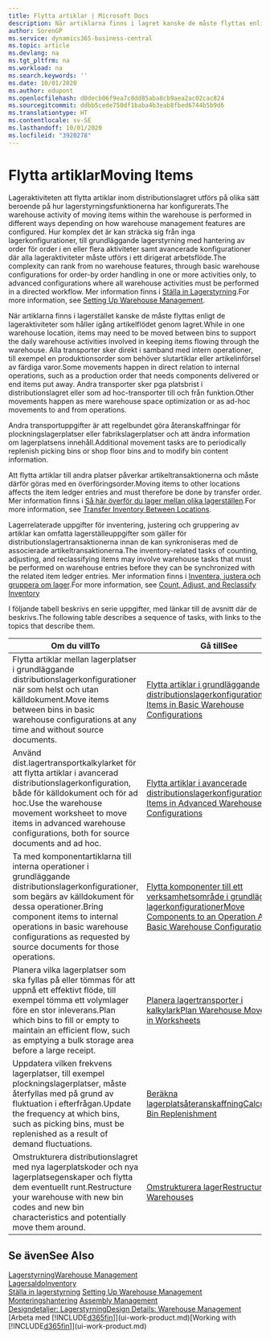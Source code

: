 ```yaml
---
title: Flytta artiklar | Microsoft Docs
description: När artiklarna finns i lagret kanske de måste flyttas enligt de lageraktiviteter som håller igång artikelflödet genom lagret. Alla transporter sker direkt i samband med intern operationer, till exempel en produktionsorder som behöver slutartiklar eller artikelinförsel av färdiga varor. Andra transporter sker pga platsbrist i distributionslagret eller som ad hoc-transporter till och från funktion.
author: SorenGP
ms.service: dynamics365-business-central
ms.topic: article
ms.devlang: na
ms.tgt_pltfrm: na
ms.workload: na
ms.search.keywords: ''
ms.date: 10/01/2020
ms.author: edupont
ms.openlocfilehash: d0decb06f9ea7c8dd85aba8cb9aea2ac02cac824
ms.sourcegitcommit: ddbb5cede750df1baba4b3eab8fbed6744b5b9d6
ms.translationtype: HT
ms.contentlocale: sv-SE
ms.lasthandoff: 10/01/2020
ms.locfileid: "3920278"
---
```

# <a name="moving-items"></a><span data-ttu-id="6aa4f-105">Flytta artiklar</span><span class="sxs-lookup"><span data-stu-id="6aa4f-105">Moving Items</span></span>
<span data-ttu-id="6aa4f-106">Lageraktiviteten att flytta artiklar inom distributionslagret utförs på olika sätt beroende på hur lagerstyrningsfunktionerna har konfigurerats.</span><span class="sxs-lookup"><span data-stu-id="6aa4f-106">The warehouse activity of moving items within the warehouse is performed in different ways depending on how warehouse management features are configured.</span></span> <span data-ttu-id="6aa4f-107">Hur komplex det är kan sträcka sig från inga lagerkonfigurationer, till grundläggande lagerstyrning med hantering av order för order i en eller flera aktiviteter samt avancerade konfigurationer där alla lageraktiviteter måste utförs i ett dirigerat arbetsflöde.</span><span class="sxs-lookup"><span data-stu-id="6aa4f-107">The complexity can rank from no warehouse features, through basic warehouse configurations for order-by order handling in one or more activities only, to advanced configurations where all warehouse activities must be performed in a directed workflow.</span></span> <span data-ttu-id="6aa4f-108">Mer information finns i [Ställa in Lagerstyrning](warehouse-setup-warehouse.md).</span><span class="sxs-lookup"><span data-stu-id="6aa4f-108">For more information, see [Setting Up Warehouse Management](warehouse-setup-warehouse.md).</span></span>

<span data-ttu-id="6aa4f-109">När artiklarna finns i lagerstället kanske de måste flyttas enligt de lageraktiviteter som håller igång artikelflödet genom lagret.</span><span class="sxs-lookup"><span data-stu-id="6aa4f-109">While in one warehouse location, items may need to be moved between bins to support the daily warehouse activities involved in keeping items flowing through the warehouse.</span></span> <span data-ttu-id="6aa4f-110">Alla transporter sker direkt i samband med intern operationer, till exempel en produktionsorder som behöver slutartiklar eller artikelinförsel av färdiga varor.</span><span class="sxs-lookup"><span data-stu-id="6aa4f-110">Some movements happen in direct relation to internal operations, such as a production order that needs components delivered or end items put away.</span></span> <span data-ttu-id="6aa4f-111">Andra transporter sker pga platsbrist i distributionslagret eller som ad hoc-transporter till och från funktion.</span><span class="sxs-lookup"><span data-stu-id="6aa4f-111">Other movements happen as mere warehouse space optimization or as ad-hoc movements to and from operations.</span></span>

<span data-ttu-id="6aa4f-112">Andra transportuppgifter är att regelbundet göra återanskaffningar för plockningslagerplatser eller fabrikslagerplatser och att ändra information om lagerplatsens innehåll.</span><span class="sxs-lookup"><span data-stu-id="6aa4f-112">Additional movement tasks are to periodically replenish picking bins or shop floor bins and to modify bin content information.</span></span>

<span data-ttu-id="6aa4f-113">Att flytta artiklar till andra platser påverkar artikeltransaktionerna och måste därför göras med en överföringsorder.</span><span class="sxs-lookup"><span data-stu-id="6aa4f-113">Moving items to other locations affects the item ledger entries and must therefore be done by transfer order.</span></span> <span data-ttu-id="6aa4f-114">Mer information finns i [Så här överför du lager mellan olika lagerställen](inventory-how-transfer-between-locations.md).</span><span class="sxs-lookup"><span data-stu-id="6aa4f-114">For more information, see [Transfer Inventory Between Locations](inventory-how-transfer-between-locations.md).</span></span>  

<span data-ttu-id="6aa4f-115">Lagerrelaterade uppgifter för inventering, justering och gruppering av artiklar kan omfatta lagerställeuppgifter som gäller för distributionslagertransaktionerna innan de kan synkroniseras med de associerade artikeltransaktionerna.</span><span class="sxs-lookup"><span data-stu-id="6aa4f-115">The inventory-related tasks of counting, adjusting, and reclassifying items may involve warehouse tasks that must be performed on warehouse entries before they can be synchronized with the related item ledger entries.</span></span> <span data-ttu-id="6aa4f-116">Mer information finns i [Inventera, justera och gruppera om lager](inventory-how-count-adjust-reclassify.md).</span><span class="sxs-lookup"><span data-stu-id="6aa4f-116">For more information, see [Count, Adjust, and Reclassify Inventory](inventory-how-count-adjust-reclassify.md)</span></span>  

 <span data-ttu-id="6aa4f-117">I följande tabell beskrivs en serie uppgifter, med länkar till de avsnitt där de beskrivs.</span><span class="sxs-lookup"><span data-stu-id="6aa4f-117">The following table describes a sequence of tasks, with links to the topics that describe them.</span></span>   

|<span data-ttu-id="6aa4f-118">**Om du vill**</span><span class="sxs-lookup"><span data-stu-id="6aa4f-118">**To**</span></span>|<span data-ttu-id="6aa4f-119">**Gå till**</span><span class="sxs-lookup"><span data-stu-id="6aa4f-119">**See**</span></span>|  
|------------|-------------|  
|<span data-ttu-id="6aa4f-120">Flytta artiklar mellan lagerplatser i grundläggande distributionslagerkonfigurationer när som helst och utan källdokument.</span><span class="sxs-lookup"><span data-stu-id="6aa4f-120">Move items between bins in basic warehouse configurations at any time and without source documents.</span></span>|[<span data-ttu-id="6aa4f-121">Flytta artiklar i grundläggande distributionslagerkonfigurationer</span><span class="sxs-lookup"><span data-stu-id="6aa4f-121">Move Items in Basic Warehouse Configurations</span></span>](warehouse-how-to-move-items-ad-hoc-in-basic-warehousing.md)|
|<span data-ttu-id="6aa4f-122">Använd dist.lagertransportkalkylarket för att flytta artiklar i avancerad distributionslagerkonfiguration, både för källdokument och för ad hoc.</span><span class="sxs-lookup"><span data-stu-id="6aa4f-122">Use the warehouse movement worksheet to move items in advanced warehouse configurations, both for source documents and ad hoc.</span></span>|[<span data-ttu-id="6aa4f-123">Flytta artiklar i avancerade distributionslagerkonfigurationer</span><span class="sxs-lookup"><span data-stu-id="6aa4f-123">Move Items in Advanced Warehouse Configurations</span></span>](warehouse-how-to-move-items-in-advanced-warehousing.md)|  
|<span data-ttu-id="6aa4f-124">Ta med komponentartiklarna till interna operationer i grundläggande distributionslagerkonfigurationer, som begärs av källdokument för dessa operationer.</span><span class="sxs-lookup"><span data-stu-id="6aa4f-124">Bring component items to internal operations in basic warehouse configurations as requested by source documents for those operations.</span></span>|[<span data-ttu-id="6aa4f-125">Flytta komponenter till ett verksamhetsområde i grundläggande lagerkonfigurationer</span><span class="sxs-lookup"><span data-stu-id="6aa4f-125">Move Components to an Operation Area in Basic Warehouse Configurations</span></span>](warehouse-how-to-move-components-to-an-operation-area-in-basic-warehousing.md)|
|<span data-ttu-id="6aa4f-126">Planera vilka lagerplatser som ska fyllas på eller tömmas för att uppnå ett effektivt flöde, till exempel tömma ett volymlager före en stor inleverans.</span><span class="sxs-lookup"><span data-stu-id="6aa4f-126">Plan which bins to fill or empty to maintain an efficient flow, such as emptying a bulk storage area before a large receipt.</span></span>|[<span data-ttu-id="6aa4f-127">Planera lagertransporter i kalkylark</span><span class="sxs-lookup"><span data-stu-id="6aa4f-127">Plan Warehouse Movements in Worksheets</span></span>](warehouse-how-to-plan-warehouse-movements-in-worksheets.md)|
|<span data-ttu-id="6aa4f-128">Uppdatera vilken frekvens lagerplatser, till exempel plockningslagerplatser, måste återfyllas med på grund av fluktuation i efterfrågan.</span><span class="sxs-lookup"><span data-stu-id="6aa4f-128">Update the frequency at which bins, such as picking bins, must be replenished as a result of demand fluctuations.</span></span>|[<span data-ttu-id="6aa4f-129">Beräkna lagerplatsåteranskaffning</span><span class="sxs-lookup"><span data-stu-id="6aa4f-129">Calculate Bin Replenishment</span></span>](warehouse-how-to-calculate-bin-replenishment.md)|
|<span data-ttu-id="6aa4f-130">Omstrukturera distributionslagret med nya lagerplatskoder och nya lagerplatsegenskaper och flytta dem eventuellt runt.</span><span class="sxs-lookup"><span data-stu-id="6aa4f-130">Restructure your warehouse with new bin codes and new bin characteristics and potentially move them around.</span></span>|[<span data-ttu-id="6aa4f-131">Omstrukturera lager</span><span class="sxs-lookup"><span data-stu-id="6aa4f-131">Restructure Warehouses</span></span>](warehouse-how-to-restructure-warehouses.md)|  

## <a name="see-also"></a><span data-ttu-id="6aa4f-132">Se även</span><span class="sxs-lookup"><span data-stu-id="6aa4f-132">See Also</span></span>  
[<span data-ttu-id="6aa4f-133">Lagerstyrning</span><span class="sxs-lookup"><span data-stu-id="6aa4f-133">Warehouse Management</span></span>](warehouse-manage-warehouse.md)  
[<span data-ttu-id="6aa4f-134">Lagersaldo</span><span class="sxs-lookup"><span data-stu-id="6aa4f-134">Inventory</span></span>](inventory-manage-inventory.md)  
<span data-ttu-id="6aa4f-135">[Ställa in lagerstyrning](warehouse-setup-warehouse.md)   </span><span class="sxs-lookup"><span data-stu-id="6aa4f-135">[Setting Up Warehouse Management](warehouse-setup-warehouse.md)   </span></span>  
<span data-ttu-id="6aa4f-136">[Monteringshantering](assembly-assemble-items.md)  </span><span class="sxs-lookup"><span data-stu-id="6aa4f-136">[Assembly Management](assembly-assemble-items.md)  </span></span>  
[<span data-ttu-id="6aa4f-137">Designdetaljer: Lagerstyrning</span><span class="sxs-lookup"><span data-stu-id="6aa4f-137">Design Details: Warehouse Management</span></span>](design-details-warehouse-management.md)  
<span data-ttu-id="6aa4f-138">[Arbeta med [!INCLUDE[d365fin](includes/d365fin_md.md)]](ui-work-product.md)</span><span class="sxs-lookup"><span data-stu-id="6aa4f-138">[Working with [!INCLUDE[d365fin](includes/d365fin_md.md)]](ui-work-product.md)</span></span>
